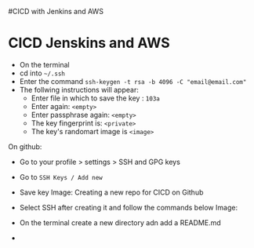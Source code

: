 #CICD with Jenkins and AWS
# CICD Jenskins and AWS
- On the terminal
- cd into `~/.ssh`
- Enter the command `ssh-keygen -t rsa -b 4096 -C "email@email.com"`
- The follwing instructions will appear:
   - Enter file in which to save the key : `103a`
   - Enter again: `<empty>`
   - Enter passphrase again: `<empty>`
   - The key fingerprint is: `<private>`
   - The key's randomart image is `<image>`
  
On github:
- Go to your profile > settings > SSH and GPG keys
- Go to `SSH Keys / Add new`
- Save key 
Image:
Creating a new repo for CICD on Github
- Select SSH after creating it and follow the commands below
Image:  
- On the terminal create a new directory adn add a README.md

- 